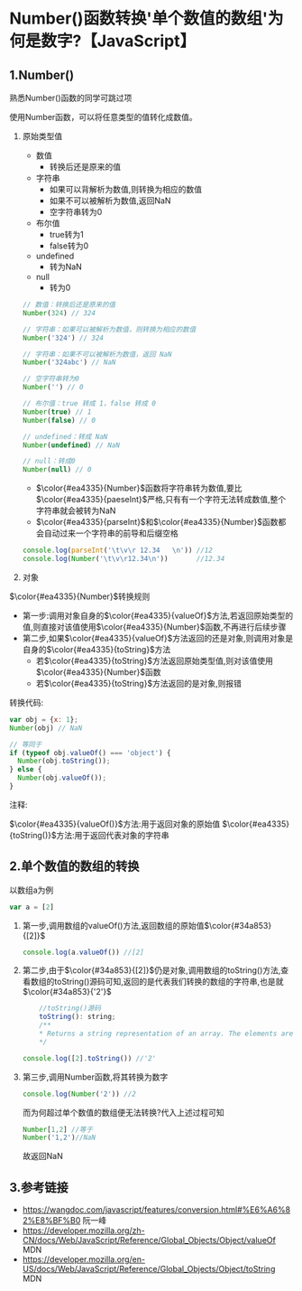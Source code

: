 # Number()函数转换'单个数值的数组'为何是数字?【JavaScript】

## 1.Number()

熟悉Number()函数的同学可跳过项

使用Number函数，可以将任意类型的值转化成数值。

1. 原始类型值

    - 数值
      - 转换后还是原来的值
    - 字符串
      - 如果可以背解析为数值,则转换为相应的数值
      - 如果不可以被解析为数值,返回NaN
      - 空字符串转为0
    - 布尔值
      - true转为1
      - false转为0
    - undefined
      - 转为NaN
    - null
      - 转为0

    ```js
    // 数值：转换后还是原来的值
    Number(324) // 324

    // 字符串：如果可以被解析为数值，则转换为相应的数值
    Number('324') // 324

    // 字符串：如果不可以被解析为数值，返回 NaN
    Number('324abc') // NaN

    // 空字符串转为0
    Number('') // 0

    // 布尔值：true 转成 1，false 转成 0
    Number(true) // 1
    Number(false) // 0

    // undefined：转成 NaN
    Number(undefined) // NaN

    // null：转成0
    Number(null) // 0
    ```

    - $\color{#ea4335}{Number}$函数将字符串转为数值,要比$\color{#ea4335}{paeseInt}$严格,只有有一个字符无法转成数值,整个字符串就会被转为NaN
    - $\color{#ea4335}{parseInt}$和$\color{#ea4335}{Number}$函数都会自动过来一个字符串的前导和后缀空格

    ```js
    console.log(parseInt('\t\v\r 12.34   \n')) //12
    console.log(Number('\t\v\r12.34\n'))       //12.34
    ```

2. 对象

$\color{#ea4335}{Number}$转换规则

- 第一步:调用对象自身的$\color{#ea4335}{valueOf}$方法,若返回原始类型的值,则直接对该值使用$\color{#ea4335}{Number}$函数,不再进行后续步骤
- 第二步,如果$\color{#ea4335}{valueOf}$方法返回的还是对象,则调用对象是自身的$\color{#ea4335}{toString}$方法
  - 若$\color{#ea4335}{toString}$方法返回原始类型值,则对该值使用$\color{#ea4335}{Number}$函数
  - 若$\color{#ea4335}{toString}$方法返回的是对象,则报错

转换代码:

```js
var obj = {x: 1};
Number(obj) // NaN

// 等同于
if (typeof obj.valueOf() === 'object') {
  Number(obj.toString());
} else {
  Number(obj.valueOf());
}
```

注释:

$\color{#ea4335}{valueOf()}$方法:用于返回对象的原始值
$\color{#ea4335}{toString()}$方法:用于返回代表对象的字符串

## 2.单个数值的数组的转换

以数组a为例

```js
var a = [2]
```

1. 第一步,调用数组的valueOf()方法,返回数组的原始值$\color{#34a853}{[2]}$

    ```js
    console.log(a.valueOf()) //[2]
    ```

2. 第二步,由于$\color{#34a853}{[2]}$仍是对象,调用数组的toString()方法,查看数组的toString()源码可知,返回的是代表我们转换的数组的字符串,也是就$\color{#34a853}{'2'}$

    ```js
        //toString()源码
        toString(): string;
        /**
        * Returns a string representation of an array. The elements are converted to string using their toLocaleString methods.
        */
    ```

    ```js
    console.log([2].toString()) //'2'
    ```

3. 第三步,调用Number函数,将其转换为数字

    ```js
    console.log(Number('2')) //2
    ```

    而为何超过单个数值的数组便无法转换?代入上述过程可知

    ```js
    Number[1,2] //等于
    Number('1,2')//NaN
    ```

    故返回NaN

## 3.参考链接

- <https://wangdoc.com/javascript/features/conversion.html#%E6%A6%82%E8%BF%B0> 阮一峰
- <https://developer.mozilla.org/zh-CN/docs/Web/JavaScript/Reference/Global_Objects/Object/valueOf> MDN
- <https://developer.mozilla.org/en-US/docs/Web/JavaScript/Reference/Global_Objects/Object/toString> MDN
